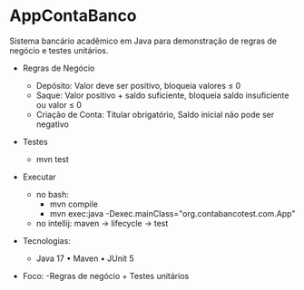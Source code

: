# AppContaBanco

Sistema bancário acadêmico em Java para demonstração de regras de negócio e testes unitários.

+ Regras de Negócio
  - Depósito: Valor deve ser positivo, bloqueia valores ≤ 0
  -  Saque: Valor positivo + saldo suficiente, bloqueia saldo insuficiente ou valor ≤ 0
  -  Criação de Conta: Titular obrigatório, Saldo inicial não pode ser negativo
 
+ Testes
  - mvn test
 
+ Executar
  - no bash:
    - mvn compile
    - mvn exec:java -Dexec.mainClass="org.contabancotest.com.App"
  - no intellij: maven -> lifecycle -> test
 
+ Tecnologias:
  - Java 17 • Maven • JUnit 5
+ Foco:
  -Regras de negócio + Testes unitários
